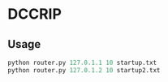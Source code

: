 # DCCRIP

## Usage
```python
python router.py 127.0.1.1 10 startup.txt
python router.py 127.0.1.2 10 startup2.txt
```